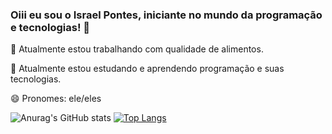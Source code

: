 ### Oiii eu sou o  Israel  Pontes, iniciante no mundo da programação  e tecnologias! 👋

🔭 Atualmente estou trabalhando com qualidade de alimentos.

🌱 Atualmente estou estudando e aprendendo programação e suas tecnologias.

😄 Pronomes: ele/eles

![Anurag's GitHub stats](https://github-readme-stats.vercel.app/api?username=IsraelPontes&show_icons=true&theme=radical)
[![Top Langs](https://github-readme-stats.vercel.app/api/top-langs/?username=IsraelPontes&layout=compact)](https://github.com/IsraelPontes/github-readme-stats)
